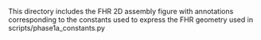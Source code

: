 This directory includes the FHR 2D assembly figure with annotations corresponding 
to the constants used to express the FHR geometry used in scripts/phase1a_constants.py 
